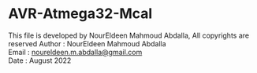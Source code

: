 # AVR-Atmega32-Mcal
 
This file is developed by NourEldeen Mahmoud Abdalla, All copyrights are reserved 
Author    : NourEldeen Mahmoud Abdalla                                              
Email     : noureldeen.m.abdalla@gmail.com                                                           
Date      : August 2022                                                             
